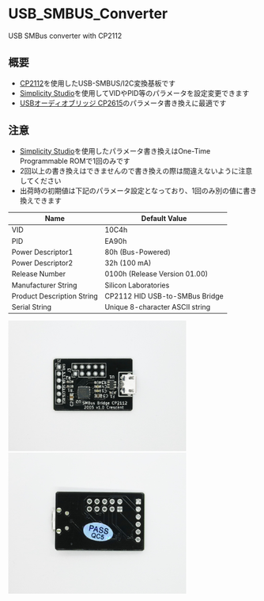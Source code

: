 # USB_SMBUS_Converter
USB SMBus converter with CP2112

## 概要 
  * [CP2112][1]を使用したUSB-SMBUS/I2C変換基板です  
  * [Simplicity Studio][2]を使用してVIDやPID等のパラメータを設定変更できます  
  * [USBオーディオブリッジ CP2615][3]のパラメータ書き換えに最適です  

## 注意
 * [Simplicity Studio][2]を使用したパラメータ書き換えはOne-Time Programmable ROMで1回のみです  
 * 2回以上の書き換えはできませんので書き換えの際は間違えないように注意してください  
 * 出荷時の初期値は下記のパラメータ設定となっており、1回のみ別の値に書き換えできます  
 
|  Name  |  Default Value  |
| ---- | ---- |
|  VID  |  10C4h  |
|  PID  |  EA90h  |
|  Power Descriptor1  |  80h (Bus-Powered)  |
|  Power Descriptor2  |  32h (100 mA)  |
|  Release Number  |  0100h (Release Version 01.00)  |
|  Manufacturer String  |  Silicon Laboratories  |
|  Product Description String  |  CP2112 HID USB-to-SMBus Bridge  |
|  Serial String  |  Unique 8-character ASCII string |  

  
[1]: https://jp.silabs.com/interface/usb-bridges/classic/device.cp2112
[2]: https://jp.silabs.com/products/development-tools/software/simplicity-studio
[3]: https://github.com/meerstern/USB_PDM_Converter

  <img src="https://github.com/meerstern/USB_SMBUS_Converter/blob/master/img1.jpg" width="360"> 
  <img src="https://github.com/meerstern/USB_SMBUS_Converter/blob/master/img2.jpg" width="360"> 
